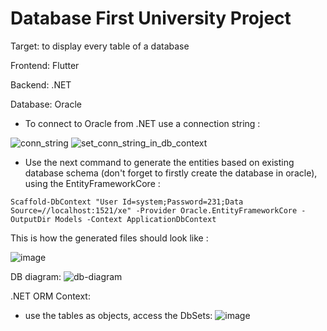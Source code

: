 # Database First University Project

Target: to display every table of a database

Frontend: Flutter

Backend: .NET

Database: Oracle
- To connect to Oracle from .NET use a connection string :
  
![conn_string](https://github.com/user-attachments/assets/a10f936a-d7cc-4a7c-a9f8-b916c86fc8d7)
![set_conn_string_in_db_context](https://github.com/user-attachments/assets/ddadac5b-5428-4ebe-ad03-f8165562a1c8)


  
- Use the next command to generate the entities based on existing database schema (don't forget to firstly create the database in oracle), using the EntityFrameworkCore :

`Scaffold-DbContext "User Id=system;Password=231;Data Source=//localhost:1521/xe" -Provider Oracle.EntityFrameworkCore -OutputDir Models -Context ApplicationDbContext`

This is how the generated files should look like : 

![image](https://github.com/user-attachments/assets/4b6f6e2a-7d57-4a7e-be64-f2526c24f21c)

DB diagram:
![db-diagram](https://github.com/user-attachments/assets/17833fcc-e954-4efc-a96b-303f6ed95641)

.NET ORM Context:
- use the tables as objects, access the DbSets:
![image](https://github.com/user-attachments/assets/13ac0c37-5664-4898-924c-2bb8f249eeda)


